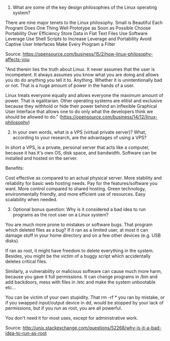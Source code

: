 1. What are some of the key design philosophies of the Linux operating system?

There are nine major tenets to the Linux philosophy.
Small is Beautiful
Each Program Does One Thing Well
Prototype as Soon as Possible
Choose Portability Over Efficiency
Store Data in Flat Text Files
Use Software Leverage
Use Shell Scripts to Increase Leverage and Portability
Avoid Captive User Interfaces
Make Every Program a Filter

Source: https://opensource.com/business/15/2/how-linux-philosophy-affects-you

"And therein lies the truth about Linux. It never assumes that the user is incompetent. It always assumes you know what you are doing and allows you do do anything you tell it to. Anything. Whether it is unintentionally bad or not. That is a huge amount of power in the hands of a user.

Linux treats everyone equally and allows everyone the maximum amount of power. That is egalitarian. Other operating systems are elitist and exclusive because they withhold or hide their power behind an inflexible Graphical User Interface that allows one to do only what the developers think we should be allowed to do." (https://opensource.com/business/14/12/linux-philosophy)

2. In your own words, what is a VPS (virtual private server)? What, according to your research, are the advantages of using a VPS?

In short a VPS, is a private, personal server that acts like a computer, because it has it's own OS, disk space, and bandwidth. Software can be installed and hosted on the server.

Benefits:

Cost effective as compared to an actual physical server.
More stability and reliability for basic web hosting needs.
Pay for the features/software you want.
More control compared to shared hosting.
Green technology, environmentally friendly, and more efficient use of resources.
Easy scalability when needed.


3. Optional bonus question: Why is it considered a bad idea to run programs as the root user on a Linux system?

You are much more prone to mistakes or software bugs. That program which deleted files as a bug? If it ran as a limited user, at most it can damage stuff in your home directory and on a few other devices (e.g. USB disks).

If ran as root, it might have freedom to delete everything in the system. Besides, you might be the victim of a buggy script which accidentally deletes critical files.

Similarly, a vulnerability or malicious software can cause much more harm, because you gave it full permissions. It can change programs in /bin and add backdoors, mess with files in /etc and make the system unbootable etc...

You can be victim of your own stupidity. That rm -rf * you ran by mistake, or if you swapped input/output device in dd, would be stopped by your lack of permissions, but if you run as root, you are all powerful.

You don't need it for most uses, except for administrative work.

Source: http://unix.stackexchange.com/questions/52268/why-is-it-a-bad-idea-to-run-as-root
